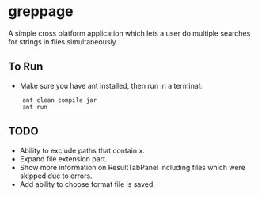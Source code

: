 greppage
========

A simple cross platform application which lets a user do multiple searches for strings in files simultaneously.

To Run
------
* Make sure you have ant installed, then run in a terminal:

```
    ant clean compile jar
    ant run
```

TODO
----

* Ability to exclude paths that contain x.
* Expand file extension part.
* Show more information on ResultTabPanel including files which were skipped due to errors.
* Add ability to choose format file is saved.
